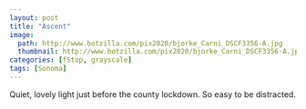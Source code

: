 ```yaml
---
layout: post
title: "Ascent"
image:
  path: http://www.botzilla.com/pix2020/bjorke_Carni_DSCF3356-A.jpg
  thumbnail: http://www.botzilla.com/pix2020/bjorke_Carni_DSCF3356-A.jpg
categories: [fStop, grayscale]
tags: [Sonoma]
---
```


Quiet, lovely light just before the county lockdown. So easy to be distracted.

